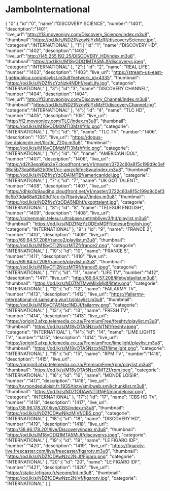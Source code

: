 # JamboInternational
{
  "0":{
  "id":"0",
  "name":"DISCOVERY SCIENCE",
  "number":"1401",
  "description":"1401",
  "live_url":"http://fl3.moveonjoy.com/Discovery_Science/index.m3u8",
  "thumbnail":"https://od.lk/s/NDZfNzgyNjYxMzRf/discoveryScience.jpg",
  "categorie":"INTERNATIONAL"
  },
  "1":{
  "id":"1",
  "name":"DISCOVERY HD",
  "number":"1402",
  "description":"1402",
  "live_url":"http://145.255.192.25/DISCOVERY_HD/index.m3u8",
  "thumbnail":"https://od.lk/s/M18yODQ1MTA5MjJf/discoverys.jpeg",
  "categorie":"INTERNATIONAL"
  },
  "2":{
  "id": "2",
  "name": "REAL LIFE",
  "number":"1403",
  "description": "1403",
  "live_url": "https://stream-us-east-1.getpublica.com/playlist.m3u8?network_id=4335",
  "thumbnail": "https://od.lk/s/NDZfNzYzNzk4NDhf/realLife.jpg",
  "categorie": "INTERNATIONAL"
  },
  "3":{
  "id":"3",
  "name":"DISCOVERY CHANNEL",
  "number":"1404",
  "description":"1404",
  "live_url":"http://fl3.moveonjoy.com/Discovery_Channel/index.m3u8",
  "thumbnail":"https://od.lk/s/NDZfNzgyNjYxMzFf/discoveryChannel.jpg",
  "categorie":"INTERNATIONAL"
  },
  "4":{
  "id": "4",
  "name": "TLC HD",
  "number":"1405",
  "description": "105",
  "live_url": "http://fl2.moveonjoy.com/TLC/index.m3u8",
  "thumbnail": "https://od.lk/s/M18yODMzMTI3Mzhf/tlc.png",
  "categorie": "INTERNATIONAL"
  },
  "5":{
  "id": "5",
  "name": "TLC TV",
  "number":"1406",
  "description": "105",
  "live_url": "https://dogus-live.daioncdn.net/tlc/tlc_720p.m3u8",
  "thumbnail": "https://od.lk/s/M18yODMzMTI3Mzhf/tlc.png",
  "categorie": "INTERNATIONAL"
  },
  "6":{
  "id": "6",
  "name": "AMERICAN IDOL",
  "number":"1407",
  "description": "1406",
  "live_url": "https://d2h3esqi6ab3e7.cloudfront.net/v1/master/3722c60a815c199d9c0ef36c5b73da68a62b09d1/cc-amzcfijfnc8wu/index.m3u8",
  "thumbnail": "https://od.lk/s/NDZfNzYzODA1MTBf/americanIdol.jpg",
  "categorie": "INTERNATIONAL"
  },
  "7":{
  "id": "7",
  "name": "UK GOT TALENT",
  "number":"1408",
  "description": "1407",
  "live_url": "https://dhkq1p9audihq.cloudfront.net/v1/master/3722c60a815c199d9c0ef36c5b73da68a62b09d1/cc-ty7fjsrdyiaa7/index.m3u8",
  "thumbnail": "https://od.lk/s/NDZfNzYzODA5NDhf/ukgottalent.jpg",
  "categorie": "INTERNATIONAL"
  },
  "8":{
  "id": "8",
  "name": "TELESUR ENGLISH",
  "number":"1409",
  "description": "1408",
  "live_url": "https://cdnenmain.telesur.ultrabase.net/mblivev3/hd/playlist.m3u8",
  "thumbnail": "https://od.lk/s/NDZfNzYzODExMDFf/telesurEnglish.jpg",
  "categorie": "INTERNATIONAL"
  },
  "9":{
  "id": "9",
  "name": "FRANCE 2",
  "number":"1410",
  "description": "1409",
  "live_url": "http://69.64.57.208/france2/playlist.m3u8",
  "thumbnail": "https://od.lk/s/M18yOTI2NjczMTZf/france2.png",
  "categorie": "INTERNATIONAL"
  },
  "10":{
  "id": "10",
  "name": "FRANCE 5",
  "number":"1411",
  "description": "1410",
  "live_url": "http://69.64.57.208/france5/playlist.m3u8",
  "thumbnail": "https://od.lk/s/M18yOTI2NjczMTRf/france5.jpeg",
  "categorie": "INTERNATIONAL"
  },
  "11":{
  "id": "11",
  "name": "LIFE TV",
  "number":"1412",
  "description": "1411",
  "live_url": "http://69.64.57.208/lifetv/playlist.m3u8",
  "thumbnail": "https://od.lk/s/NDZfNTMwMjIxMjdf/lifetv.png",
  "categorie": "INTERNATIONAL"
  },
  "12":{
  "id": "12",
  "name": "FAILARMY TV",
  "number":"1413",
  "description": "1412",
  "live_url": "https://failarmy-international-nl.samsung.wurl.tv/playlist.m3u8",
  "thumbnail": "https://od.lk/s/M18yOTA5Nzc1NDJf/failarmy.png",
  "categorie": "INTERNATIONAL"
  },
  "13":{
  "id": "13",
  "name": "FRESH TV",
  "number":"1414",
  "description": "1413",
  "live_url": "https://origin3.afxp.telemedia.co.za/PremiumFree/freshtv/playlist.m3u8",
  "thumbnail": "https://od.lk/s/M18yOTA5NzcxNTNf/freshtv.jpeg",
  "categorie": "INTERNATIOAL"
  },
  "14":{
  "id": "14",
  "name": "LIME LIGHTS TV",
  "number":"1415",
  "description": "1414",
  "live_url": "https://origin3.afxp.telemedia.co.za/PremiumFree/limelight/playlist.m3u8",
  "thumbnail": "https://od.lk/s/M18yOTA5NzcxNjZf/limelight.png",
  "categorie": "INTERNATIONAL"
  },
  "15":{
  "id": "15",
  "name": "RPM TV",
  "number":"1416",
  "description": "1415",
  "live_url": "https://origin3.afxp.telemedia.co.za/PremiumFree/rpm/playlist.m3u8",
  "thumbnail": "https://od.lk/s/M18yOTA5Nzc0MTZf/rpm.jpeg",
  "categorie": "INTERNATIONAL"
  },
  "16":{
  "id": "16",
  "name": "MONDE LOISIR",
  "number":"1417",
  "description": "1416",
  "live_url": "http://tv.mondeduloisir.fr:1935/tixtv/smil:web.smil/chunklist.m3u8",
  "thumbnail": "https://od.lk/s/NDZfODAwNTI3NjFf/mondeloisir.png",
  "categorie": "INTERNATIONAL"
  },
  "17":{
  "id": "17",
  "name": "CBS HD TV",
  "number":"1418",
  "description": "1417",
  "live_url": "http://38.96.178.201/live/CBS/index.m3u8",
  "thumbnail": "https://od.lk/s/NDZfODAwNjkzMjVf/CBS.png",
  "categorie": "INTERNATIONAL"
  },
  "18":{
  "id": "18",
  "name": "DISCOVERY HD",
  "number":"1419",
  "description": "1418",
  "live_url": "http://38.96.178.201/live/Discovery/index.m3u8",
  "thumbnail": "https://od.lk/s/M18yODQ1MTA5MjJf/discoverys.jpeg",
  "categorie": "INTERNATIONAL"
  },
  "19":{
  "id": "19",
  "name": "LE FIGARO IDF",
  "number":"1420",
  "description": "1419",
  "live_url": "https://figarotv-live.freecaster.com/live/freecaster/figarotv.m3u8",
  "thumbnail": "https://od.lk/s/NDZfODAwNzc2NjJf/Figaro.png",
  "categorie": "INTERNATIONAL"
  },
  "20":{
  "id": "20",
  "name": "LE FIGARO IDF",
  "number":"1421",
  "description": "1420",
  "live_url": "https://static.lefigaro.fr/secom/tnt.m3u8",
  "thumbnail": "https://od.lk/s/NDZfODAwNzc2NjVf/figarotv.jpg",
  "categorie": "INTERNATIONAL"
  }
}

